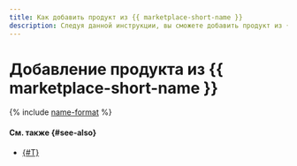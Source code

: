 ```yaml
---
title: Как добавить продукт из {{ marketplace-short-name }}
description: Следуя данной инструкции, вы сможете добавить продукт из {{ marketplace-short-name }}.
---
```


# Добавление продукта из {{ marketplace-short-name }}

{% include [name-format](../../../_includes/datalens/operations/datalens-add-marketplace-product.md) %}

#### См. также {#see-also}

- [{#T}](../../concepts/marketplace.md)
